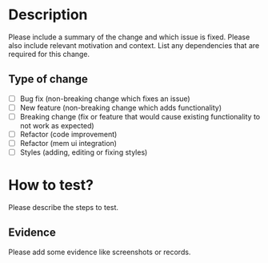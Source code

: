 # Description

Please include a summary of the change and which issue is fixed. Please also include relevant motivation and context. List any dependencies that are required for this change.

## Type of change

- [ ] Bug fix (non-breaking change which fixes an issue)
- [ ] New feature (non-breaking change which adds functionality)
- [ ] Breaking change (fix or feature that would cause existing functionality to not work as expected)
- [ ] Refactor (code improvement)
- [ ] Refactor (mem ui integration)
- [ ] Styles (adding, editing or fixing styles)

# How to test?

Please describe the steps to test. 

## Evidence

Please add some evidence like screenshots or records.
